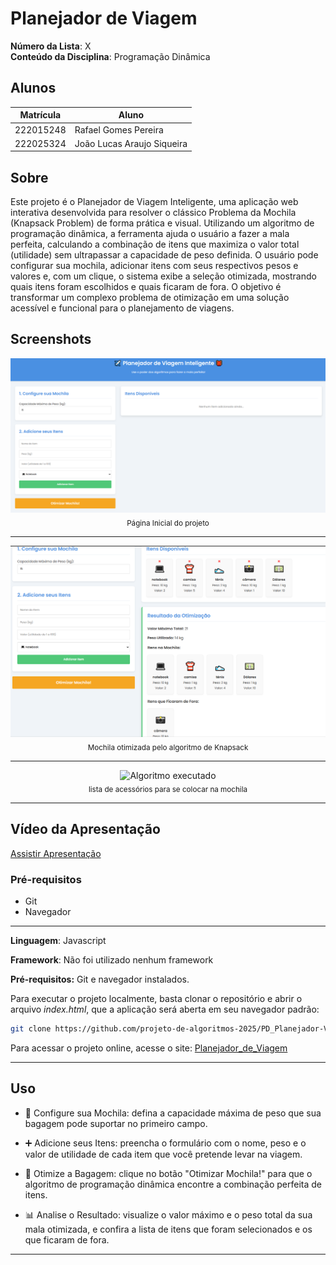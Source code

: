 
# Planejador de Viagem

**Número da Lista**: X<br>
**Conteúdo da Disciplina**: Programação Dinâmica<br>

## Alunos

|Matrícula | Aluno |
| -- | -- |
| 222015248  |  Rafael Gomes Pereira |
| 222025324  |  João Lucas Araujo Siqueira |


## Sobre 
Este projeto é o Planejador de Viagem Inteligente, uma aplicação web interativa desenvolvida para resolver o clássico Problema da Mochila (Knapsack Problem) de forma prática e visual. Utilizando um algoritmo de programação dinâmica, a ferramenta ajuda o usuário a fazer a mala perfeita, calculando a combinação de itens que maximiza o valor total (utilidade) sem ultrapassar a capacidade de peso definida. O usuário pode configurar sua mochila, adicionar itens com seus respectivos pesos e valores e, com um clique, o sistema exibe a seleção otimizada, mostrando quais itens foram escolhidos e quais ficaram de fora. O objetivo é transformar um complexo problema de otimização em uma solução acessível e funcional para o planejamento de viagens. 

## Screenshots
<center>

<p>
  <img src="assets/telaInicioPD.png" alt="Página inicial">
  <br>
  <sub>Página Inicial do projeto</sub>
</p>

---

<p>
  <img src="assets/mochilaOtimizada.png" alt="Geração de Estrelas">
  <br>
<sub>Mochila otimizada pelo algoritmo de Knapsack</sub>
</p>

---

<p>
  <img src="assets/acessórios.png" alt="Algoritmo executado">
  <br>
<sub>lista de acessórios para se colocar na mochila</sub>
</p>

---

</center>


## Vídeo da Apresentação

[Assistir Apresentação](https://youtu.be/daKIC_K51Dc)

### Pré-requisitos

- Git
- Navegador

---

**Linguagem**: Javascript <br>

**Framework**: Não foi utilizado nenhum framework<br>

**Pré-requisitos:** Git e navegador instalados.<br>

Para executar o projeto localmente, basta clonar o repositório e abrir o arquivo _index.html_, que a aplicação será aberta em seu navegador padrão:


```bash
git clone https://github.com/projeto-de-algoritmos-2025/PD_Planejador-Viagem.git
```

Para acessar o projeto online, acesse o site:
[Planejador_de_Viagem](https://github.com/projeto-de-algoritmos-2025/PD_Planejador-Viagem)

---

## Uso 
- 🎒 Configure sua Mochila: defina a capacidade máxima de peso que sua bagagem pode suportar no primeiro campo.

- ➕ Adicione seus Itens: preencha o formulário com o nome, peso e o valor de utilidade de cada item que você pretende levar na viagem.

- 🚀 Otimize a Bagagem: clique no botão "Otimizar Mochila!" para que o algoritmo de programação dinâmica encontre a combinação perfeita de itens.

- 📊 Analise o Resultado: visualize o valor máximo e o peso total da sua mala otimizada, e confira a lista de itens que foram selecionados e os que ficaram de fora.
---



